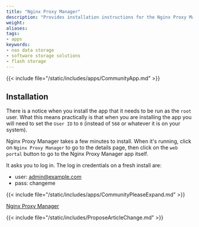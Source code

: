 ```yaml
---
title: "Nginx Proxy Manager"
description: "Provides installation instructions for the Nginx Proxy Manager application in TrueNAS."
weight: 
aliases:
tags:
- apps
keywords:
- nas data storage
- software storage solutions
- flash storage
---
```


{{< include file="/static/includes/apps/CommunityApp.md" >}}

## Installation

There is a notice when you install the app that it needs to be run as the `root` user.
What this means practically is that when you are installing the app you will need to set the `User ID` to `0` (instead of `568` or whatever it is on your system).

Nginx Proxy Manager takes a few minutes to install.
When it's running, click on `Nginx Proxy Manager` to go to the details page, then click on the `web portal` button to go to the Nginx Proxy Manager app itself.

It asks you to log in.
The log in credentials on a fresh install are:
* user: admin@example.com
* pass: changeme

<!-- Comment out the following line if your suggested changes to this Community app documentation provide a complete installation tutorial. Leave exposed if you are proposing a partial expansion of the content, but further work is needed. -->
{{< include file="/static/includes/apps/CommunityPleaseExpand.md" >}}

<!-- Uncomment the following line if you suspect this Community app documentation is out of date, inaccurate, or needs further improvement -->
<!--{{< include file="/static/includes/apps/CommunityPleaseImprove.md" >}}-->

[Nginx Proxy Manager](https://nginxproxymanager.com) <!-- is a [description of the application] -->

{{< include file="/static/includes/ProposeArticleChange.md" >}}
